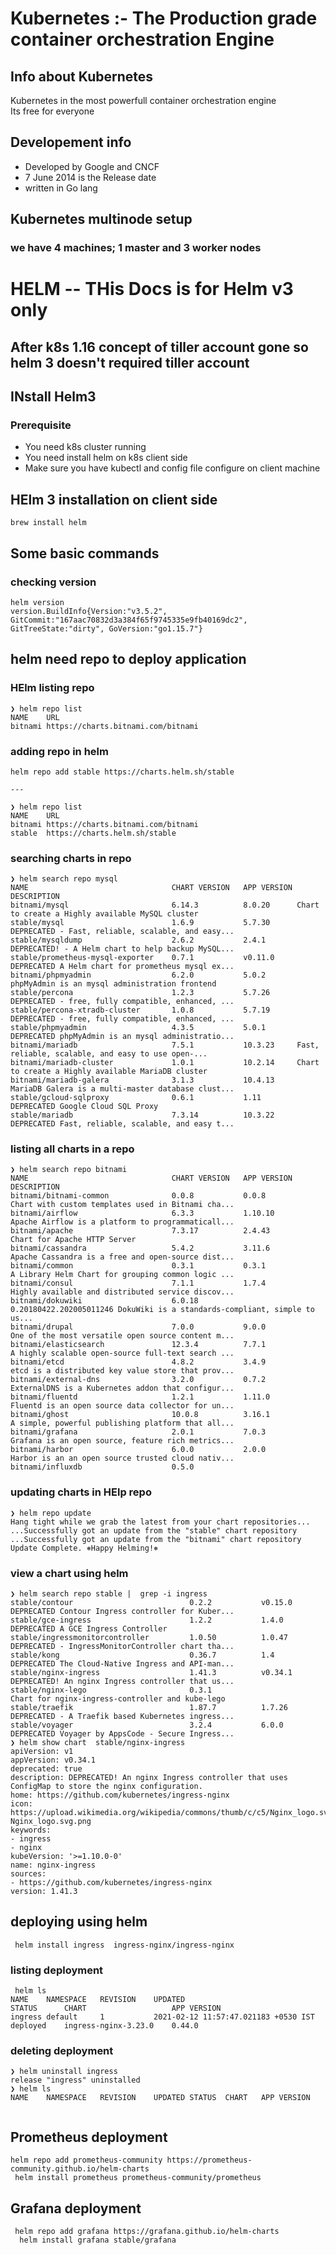 # Kubernetes :- The Production grade container orchestration  Engine 
## Info about Kubernetes
Kubernetes in the most powerfull container orchestration engine <br/>
Its free for everyone <br/>
## Developement  info 
<ul>
	<li> Developed by Google and CNCF  </li>
	<li> 7 June 2014 is the Release date  </li>
	<li> written in Go lang  </li>
	
</ul>

## Kubernetes multinode setup 
###  we have 4 machines; 1 master and 3 worker nodes

# HELM -- THis Docs is for Helm v3 only 

## After k8s 1.16 concept of tiller account gone so helm 3 doesn't required tiller account 

## INstall Helm3 

###  Prerequisite 

<ul>
	<li> You need k8s cluster running </li>
	<li> You need install helm on k8s client side </li>
	<li> Make sure you have kubectl and config file configure on client machine </li>
	
</ul>

## HElm 3 installation on client side 

```
brew install helm
```

## Some basic commands 

### checking version 

```
helm version
version.BuildInfo{Version:"v3.5.2", GitCommit:"167aac70832d3a384f65f9745335e9fb40169dc2", GitTreeState:"dirty", GoVersion:"go1.15.7"}

```

## helm need repo to deploy application 

### HElm listing repo 

```
❯ helm repo list
NAME   	URL                               
bitnami	https://charts.bitnami.com/bitnami

```

### adding repo in helm 

```
helm repo add stable https://charts.helm.sh/stable

---

❯ helm repo list
NAME   	URL                               
bitnami	https://charts.bitnami.com/bitnami
stable 	https://charts.helm.sh/stable    

```

### searching charts in repo 

```
❯ helm search repo mysql
NAME                            	CHART VERSION	APP VERSION	DESCRIPTION                                       
bitnami/mysql                   	6.14.3       	8.0.20     	Chart to create a Highly available MySQL cluster  
stable/mysql                    	1.6.9        	5.7.30     	DEPRECATED - Fast, reliable, scalable, and easy...
stable/mysqldump                	2.6.2        	2.4.1      	DEPRECATED! - A Helm chart to help backup MySQL...
stable/prometheus-mysql-exporter	0.7.1        	v0.11.0    	DEPRECATED A Helm chart for prometheus mysql ex...
bitnami/phpmyadmin              	6.2.0        	5.0.2      	phpMyAdmin is an mysql administration frontend    
stable/percona                  	1.2.3        	5.7.26     	DEPRECATED - free, fully compatible, enhanced, ...
stable/percona-xtradb-cluster   	1.0.8        	5.7.19     	DEPRECATED - free, fully compatible, enhanced, ...
stable/phpmyadmin               	4.3.5        	5.0.1      	DEPRECATED phpMyAdmin is an mysql administratio...
bitnami/mariadb                 	7.5.1        	10.3.23    	Fast, reliable, scalable, and easy to use open-...
bitnami/mariadb-cluster         	1.0.1        	10.2.14    	Chart to create a Highly available MariaDB cluster
bitnami/mariadb-galera          	3.1.3        	10.4.13    	MariaDB Galera is a multi-master database clust...
stable/gcloud-sqlproxy          	0.6.1        	1.11       	DEPRECATED Google Cloud SQL Proxy                 
stable/mariadb                  	7.3.14       	10.3.22    	DEPRECATED Fast, reliable, scalable, and easy t...

```

### listing all charts in a repo 

```
❯ helm search repo bitnami
NAME                            	CHART VERSION	APP VERSION            	DESCRIPTION                                       
bitnami/bitnami-common          	0.0.8        	0.0.8                  	Chart with custom templates used in Bitnami cha...
bitnami/airflow                 	6.3.3        	1.10.10                	Apache Airflow is a platform to programmaticall...
bitnami/apache                  	7.3.17       	2.4.43                 	Chart for Apache HTTP Server                      
bitnami/cassandra               	5.4.2        	3.11.6                 	Apache Cassandra is a free and open-source dist...
bitnami/common                  	0.3.1        	0.3.1                  	A Library Helm Chart for grouping common logic ...
bitnami/consul                  	7.1.1        	1.7.4                  	Highly available and distributed service discov...
bitnami/dokuwiki                	6.0.18       	0.20180422.202005011246	DokuWiki is a standards-compliant, simple to us...
bitnami/drupal                  	7.0.0        	9.0.0                  	One of the most versatile open source content m...
bitnami/elasticsearch           	12.3.4       	7.7.1                  	A highly scalable open-source full-text search ...
bitnami/etcd                    	4.8.2        	3.4.9                  	etcd is a distributed key value store that prov...
bitnami/external-dns            	3.2.0        	0.7.2                  	ExternalDNS is a Kubernetes addon that configur...
bitnami/fluentd                 	1.2.1        	1.11.0                 	Fluentd is an open source data collector for un...
bitnami/ghost                   	10.0.8       	3.16.1                 	A simple, powerful publishing platform that all...
bitnami/grafana                 	2.0.1        	7.0.3                  	Grafana is an open source, feature rich metrics...
bitnami/harbor                  	6.0.0        	2.0.0                  	Harbor is an an open source trusted cloud nativ...
bitnami/influxdb                	0.5.0        	

```

### updating charts in HElp repo 

```
❯ helm repo update
Hang tight while we grab the latest from your chart repositories...
...Successfully got an update from the "stable" chart repository
...Successfully got an update from the "bitnami" chart repository
Update Complete. ⎈Happy Helming!⎈

```

### view a chart using helm 

```
❯ helm search repo stable |  grep -i ingress
stable/contour                       	0.2.2        	v0.15.0                	DEPRECATED Contour Ingress controller for Kuber...
stable/gce-ingress                   	1.2.2        	1.4.0                  	DEPRECATED A GCE Ingress Controller               
stable/ingressmonitorcontroller      	1.0.50       	1.0.47                 	DEPRECATED - IngressMonitorController chart tha...
stable/kong                          	0.36.7       	1.4                    	DEPRECATED The Cloud-Native Ingress and API-man...
stable/nginx-ingress                 	1.41.3       	v0.34.1                	DEPRECATED! An nginx Ingress controller that us...
stable/nginx-lego                    	0.3.1        	                       	Chart for nginx-ingress-controller and kube-lego  
stable/traefik                       	1.87.7       	1.7.26                 	DEPRECATED - A Traefik based Kubernetes ingress...
stable/voyager                       	3.2.4        	6.0.0                  	DEPRECATED Voyager by AppsCode - Secure Ingress...
❯ helm show chart  stable/nginx-ingress
apiVersion: v1
appVersion: v0.34.1
deprecated: true
description: DEPRECATED! An nginx Ingress controller that uses ConfigMap to store the nginx configuration.
home: https://github.com/kubernetes/ingress-nginx
icon: https://upload.wikimedia.org/wikipedia/commons/thumb/c/c5/Nginx_logo.svg/500px-Nginx_logo.svg.png
keywords:
- ingress
- nginx
kubeVersion: '>=1.10.0-0'
name: nginx-ingress
sources:
- https://github.com/kubernetes/ingress-nginx
version: 1.41.3

```

## deploying using helm 

```
 helm install ingress  ingress-nginx/ingress-nginx 
```

### listing deployment 

```
 helm ls
NAME   	NAMESPACE	REVISION	UPDATED                             	STATUS  	CHART               	APP VERSION
ingress	default  	1       	2021-02-12 11:57:47.021183 +0530 IST	deployed	ingress-nginx-3.23.0	0.44.0     

```

### deleting deployment 

```
❯ helm uninstall ingress
release "ingress" uninstalled
❯ helm ls
NAME	NAMESPACE	REVISION	UPDATED	STATUS	CHART	APP VERSION


```

## Prometheus deployment 

```
helm repo add prometheus-community https://prometheus-community.github.io/helm-charts
 helm install prometheus prometheus-community/prometheus

```

## Grafana deployment 

```
 helm repo add grafana https://grafana.github.io/helm-charts
  helm install grafana stable/grafana
  
```



	
	
